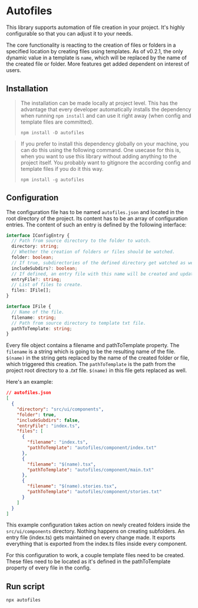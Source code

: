 # Autofiles

This library supports automation of file creation in your project. It's highly configurable so that you can adjust it to your needs.

The core functionality is reacting to the creation of files or folders in a specified location by creating files using templates. As of v0.2.1, the only dynamic value in a template is `name`, which will be replaced by the name of the created file or folder. More features get added dependent on interest of users.

## Installation

> The installation can be made locally at project level. This has the advantage that every developer automatically installs the dependency when running `npm install` and can use it right away (when config and template files are committed).
>
> `npm install -D autofiles`

> If you prefer to install this dependency globally on your machine, you can do this using the following command. One usecase for this is, when you want to use this library without adding anything to the project itself. You probably want to gitignore the according config and template files if you do it this way.
>
> `npm install -g autofiles`

## Configuration

The configuration file has to be named `autofiles.json` and located in the root directory of the project. Its content has to be an array of configuration entries. The content of such an entry is defined by the following interface:

```ts
interface IConfigEntry {
  // Path from source directory to the folder to watch.
  directory: string;
  // Whether the creation of folders or files should be watched.
  folder: boolean;
  // If true, subdirectories of the defined directory get watched as well.
  includeSubdirs?: boolean;
  // If defined, an entry file with this name will be created and updated.
  entryFile?: string;
  // List of files to create.
  files: IFile[];
}

interface IFile {
  // Name of the file.
  filename: string;
  // Path from source directory to template txt file.
  pathToTemplate: string;
}
```

Every file object contains a filename and pathToTemplate property. The `filename` is a string which is going to be the resulting name of the file. `$(name)` in the string gets replaced by the name of the created folder or file, which triggered this creation. The `pathToTemplate` is the path from the project root directory to a *.txt* file. `$(name)` in this file gets replaced as well.

Here's an example:

```json
// autofiles.json
[
  {
    "directory": "src/ui/components",
    "folder": true,
    "includeSubdirs": false,
    "entryFile": "index.ts",
    "files": [
      {
        "filename": "index.ts",
        "pathToTemplate": "autofiles/component/index.txt"
      },
      {
        "filename": "$(name).tsx",
        "pathToTemplate": "autofiles/component/main.txt"
      },
      {
        "filename": "$(name).stories.tsx",
        "pathToTemplate": "autofiles/component/stories.txt"
      }
    ]
  }
]
```

This example configuration takes action on newly created folders inside the `src/ui/components` directory. Nothing happens on creating subfolders. An entry file (index.ts) gets maintained on every change made. It exports everything that is exported from the index.ts files inside every component.

For this configuration to work, a couple template files need to be created. These files need to be located as it's defined in the pathToTemplate property of every file in the config.

## Run script

`npx autofiles`
